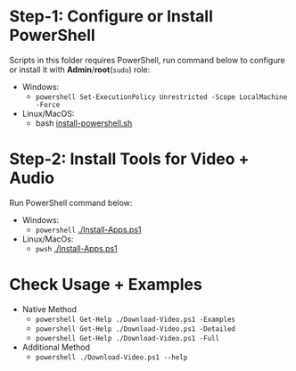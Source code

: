 

# Step-1: Configure or Install PowerShell

Scripts in this folder requires PowerShell, run command below to configure or install it with **Admin**/**root**(`sudo`) role:
- Windows:
  - `powershell Set-ExecutionPolicy Unrestricted -Scope LocalMachine -Force`
- Linux/MacOS:
  - bash [install-powershell.sh](https://github.com/qualiu/msrTools/blob/master/common/install-powershell.sh)

# Step-2: Install Tools for Video + Audio

Run PowerShell command below:
- Windows:
  - `powershell` [./Install-Apps.ps1](https://github.com/qualiu/msrTools/blob/master/youtube/Install-Apps.ps1)
- Linux/MacOs:
  - `pwsh` [./Install-Apps.ps1](https://github.com/qualiu/msrTools/blob/master/youtube/Install-Apps.ps1)


# Check Usage + Examples

- Native Method
  - `powershell Get-Help ./Download-Video.ps1 -Examples`
  - `powershell Get-Help ./Download-Video.ps1 -Detailed`
  - `powershell Get-Help ./Download-Video.ps1 -Full`
- Additional Method
  - `powershell ./Download-Video.ps1 --help`
